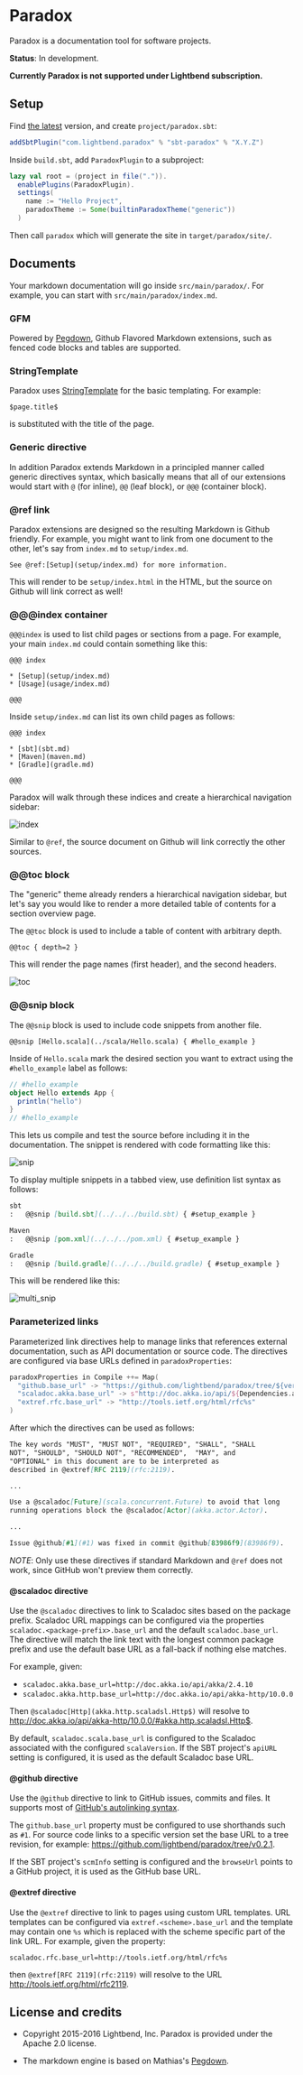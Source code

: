 Paradox
=======

Paradox is a documentation tool for software projects.

**Status**: In development.

**Currently Paradox is not supported under Lightbend subscription.**

Setup
-----

Find [the latest](https://github.com/lightbend/paradox/releases) version, and create `project/paradox.sbt`:

```scala
addSbtPlugin("com.lightbend.paradox" % "sbt-paradox" % "X.Y.Z")
```

Inside `build.sbt`, add `ParadoxPlugin` to a subproject:

```scala
lazy val root = (project in file(".")).
  enablePlugins(ParadoxPlugin).
  settings(
    name := "Hello Project",
    paradoxTheme := Some(builtinParadoxTheme("generic"))
  )
```

Then call `paradox` which will generate the site in `target/paradox/site/`.

Documents
---------

Your markdown documentation will go inside `src/main/paradox/`. For example, you can start with `src/main/paradox/index.md`.

### GFM

Powered by [Pegdown][pegdown], Github Flavored Markdown extensions, such as fenced code blocks and tables are supported.

### StringTemplate

Paradox uses [StringTemplate][st] for the basic templating. For example:

```
$page.title$
```

is substituted with the title of the page.

### Generic directive

In addition Paradox extends Markdown in a principled manner called generic directives syntax,
which basically means that all of our extensions would start with `@` (for inline), `@@` (leaf block), or `@@@` (container block).

### @ref link

Paradox extensions are designed so the resulting Markdown is Github friendly.
For example, you might want to link from one document to the other, let's say from `index.md` to `setup/index.md`.

```
See @ref:[Setup](setup/index.md) for more information.
```

This will render to be `setup/index.html` in the HTML, but the source on Github will link correct as well!

### @@@index container

`@@@index` is used to list child pages or sections from a page.
For example, your main `index.md` could contain something like this:

```
@@@ index

* [Setup](setup/index.md)
* [Usage](usage/index.md)

@@@
```

Inside `setup/index.md` can list its own child pages as follows:


```
@@@ index

* [sbt](sbt.md)
* [Maven](maven.md)
* [Gradle](gradle.md)

@@@
```

Paradox will walk through these indices and create a hierarchical navigation sidebar:

![index](docs/index.png)

Similar to `@ref`, the source document on Github will link correctly the other sources.

### @@toc block

The "generic" theme already renders a hierarchical navigation sidebar,
but let's say you would like to render a more detailed table of contents for a section overview page.

The `@@toc` block is used to include a table of content with arbitrary depth.

```
@@toc { depth=2 }
```

This will render the page names (first header), and the second headers.

![toc](docs/toc.png)

### @@snip block

The `@@snip` block is used to include code snippets from another file.

```
@@snip [Hello.scala](../scala/Hello.scala) { #hello_example }
```

Inside of `Hello.scala` mark the desired section you want to extract using the `#hello_example` label as follows:

```scala
// #hello_example
object Hello extends App {
  println("hello")
}
// #hello_example
```

This lets us compile and test the source before including it in the documentation.
The snippet is rendered with code formatting like this:

![snip](docs/snip.png)

To display multiple snippets in a tabbed view, use definition list syntax as follows:

```markdown
sbt
:   @@snip [build.sbt](../../../build.sbt) { #setup_example }

Maven
:   @@snip [pom.xml](../../../pom.xml) { #setup_example }

Gradle
:   @@snip [build.gradle](../../../build.gradle) { #setup_example }
```

This will be rendered like this:

![multi_snip](docs/multi_snip.png)

### Parameterized links

Parameterized link directives help to manage links that references
external documentation, such as API documentation or source code. The
directives are configured via base URLs defined in `paradoxProperties`:

```sbt
paradoxProperties in Compile ++= Map(
  "github.base_url" -> "https://github.com/lightbend/paradox/tree/${version.value}",
  "scaladoc.akka.base_url" -> s"http://doc.akka.io/api/${Dependencies.akkaVersion}",
  "extref.rfc.base_url" -> "http://tools.ietf.org/html/rfc%s"
)
```

After which the directives can be used as follows:

```markdown
The key words "MUST", "MUST NOT", "REQUIRED", "SHALL", "SHALL
NOT", "SHOULD", "SHOULD NOT", "RECOMMENDED",  "MAY", and
"OPTIONAL" in this document are to be interpreted as
described in @extref[RFC 2119](rfc:2119).

...

Use a @scaladoc[Future](scala.concurrent.Future) to avoid that long
running operations block the @scaladoc[Actor](akka.actor.Actor).

...

Issue @github[#1](#1) was fixed in commit @github[83986f9](83986f9).
```

*NOTE*: Only use these directives if standard Markdown and `@ref` does
not work, since GitHub won't preview them correctly.

#### @scaladoc directive

Use the `@scaladoc` directives to link to Scaladoc sites based on the package
prefix. Scaladoc URL mappings can be configured via the properties
`scaladoc.<package-prefix>.base_url` and the default `scaladoc.base_url`.
The directive will match the link text with the longest common package prefix and use the default base URL as a fall-back if nothing else matches.

For example, given:

 - `scaladoc.akka.base_url=http://doc.akka.io/api/akka/2.4.10`
 - `scaladoc.akka.http.base_url=http://doc.akka.io/api/akka-http/10.0.0`

Then `@scaladoc[Http](akka.http.scaladsl.Http$)` will resolve to
<http://doc.akka.io/api/akka-http/10.0.0/#akka.http.scaladsl.Http$>.

By default, `scaladoc.scala.base_url` is configured to the Scaladoc
associated with the configured `scalaVersion`. If the SBT project's
`apiURL` setting is configured, it is used as the default Scaladoc base
URL.

#### @github directive

Use the `@github` directive to link to GitHub issues, commits and files.
It supports most of [GitHub's autolinking syntax][github-autolinking].

The `github.base_url` property must be configured to use shorthands such
as `#1`. For source code links to a specific version set the base URL to
a tree revision, for example:
<https://github.com/lightbend/paradox/tree/v0.2.1>.

If the SBT project's `scmInfo` setting is configured and the `browseUrl`
points to a GitHub project, it is used as the GitHub base URL.

[github-autolinking]: https://help.github.com/articles/autolinked-references-and-urls/

#### @extref directive

Use the `@extref` directive to link to pages using custom URL templates.
URL templates can be configured via `extref.<scheme>.base_url` and the
template may contain one `%s` which is replaced with the scheme specific
part of the link URL. For example, given the property:

    scaladoc.rfc.base_url=http://tools.ietf.org/html/rfc%s

then `@extref[RFC 2119](rfc:2119)` will resolve to the URL
<http://tools.ietf.org/html/rfc2119>.

License and credits
-------------------

- Copyright 2015-2016 Lightbend, Inc. Paradox is provided under the Apache 2.0 license.
- The markdown engine is based on Mathias's [Pegdown][pegdown].

  [pegdown]: http://pegdown.org
  [st]: http://www.stringtemplate.org/
